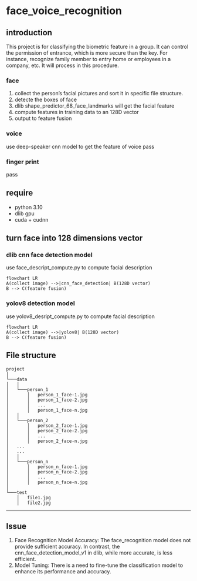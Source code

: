 # face_voice_recognition
## introduction
This project is for classifying the biometric feature in a group. It can control the permission of entrance, which is more secure than the key.
For instance, recognize family member to entry home or employees in a company, etc. It will process in this procedure.

### face
1. collect the person’s facial pictures and sort it in specific file structure.  
2. detecte the boxes of face  
3. dlib shape_predictor_68_face_landmarks will get the facial feature  
4. compute features in training data to an 128D vector  
5. output to feature fusion  
  
### voice
use deep-speaker cnn model to get the feature of voice
pass  
  
### finger print
pass  
  
## require
- python 3.10
- dlib gpu
- cuda + cudnn

## turn face into 128 dimensions vector
### dlib cnn face detection model
use face_descript_compute.py to compute facial description
```mermaid
flowchart LR
A(collect image) -->|cnn_face_detection| B(128D vector)
B --> C(feature fusion)
```

### yolov8 detection model
use yolov8_desript_compute.py to compute facial description
```mermaid
flowchart LR
A(collect image) -->|yolov8| B(128D vector)
B --> C(feature fusion)
```

## File structure  
```
project
│
└───data
│   │
│   └───person_1
│       │   person_1_face-1.jpg
│       │   person_1_face-2.jpg
│       │   ...
│       │   person_1_face-n.jpg
│   │  
│   └───person_2
│       │   person_2_face-1.jpg
│       │   person_2_face-2.jpg
│       │   ...
│       │   person_2_face-n.jpg
│   ...
│   ...
│   │
│   └───person_n
│       │   person_n_face-1.jpg
│       │   person_n_face-2.jpg
│       │   ...
│       │   person_n_face-n.jpg
│   
└───test
    │   file1.jpg
    │   file2.jpg
```
---------------------------
## Issue
1. Face Recognition Model Accuracy:
The face_recognition model does not provide sufficient accuracy. In contrast, the cnn_face_detection_model_v1 in dlib, while more accurate, is less efficient.
2. Model Tuning:
There is a need to fine-tune the classification model to enhance its performance and accuracy.
